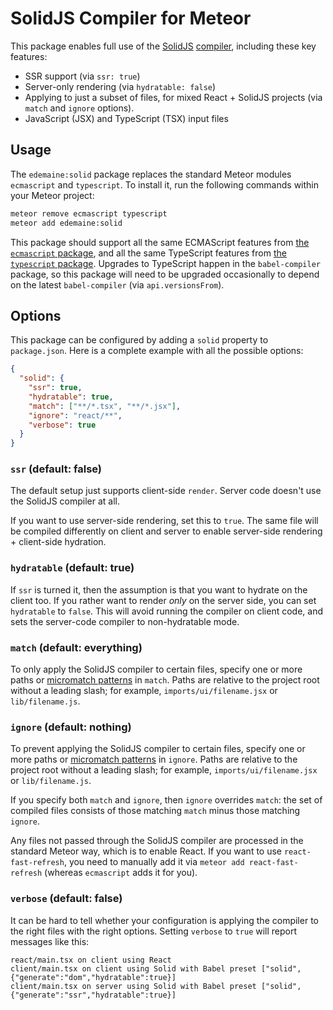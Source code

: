 # SolidJS Compiler for Meteor

This package enables full use of the [SolidJS](https://www.solidjs.com/)
[compiler](https://www.npmjs.com/package/babel-preset-solid),
including these key features:

* SSR support (via `ssr: true`)
* Server-only rendering (via `hydratable: false`)
* Applying to just a subset of files, for mixed React + SolidJS projects
  (via `match` and `ignore` options).
* JavaScript (JSX) and TypeScript (TSX) input files

## Usage

The `edemaine:solid` package replaces the standard Meteor modules
`ecmascript` and `typescript`.
To install it, run the following commands within your Meteor project:

```bash
meteor remove ecmascript typescript
meteor add edemaine:solid
```

This package should support
all the same ECMAScript features from
[the `ecmascript` package](https://github.com/meteor/meteor/tree/devel/packages/ecmascript),
and all the same TypeScript features from
[the `typescript` package](https://github.com/meteor/meteor/tree/devel/packages/typescript).
Upgrades to TypeScript happen in the `babel-compiler` package, so this package
will need to be upgraded occasionally to depend on the latest `babel-compiler`
(via `api.versionsFrom`).

## Options

This package can be configured by adding a `solid` property to `package.json`.
Here is a complete example with all the possible options:

```json
{
  "solid": {
    "ssr": true,
    "hydratable": true,
    "match": ["**/*.tsx", "**/*.jsx"],
    "ignore": "react/**",
    "verbose": true
  }
}
```

### `ssr` (default: false)

The default setup just supports client-side `render`.
Server code doesn't use the SolidJS compiler at all.

If you want to use server-side rendering, set this to `true`.
The same file will be compiled differently on client and server
to enable server-side rendering + client-side hydration.

### `hydratable` (default: true)

If `ssr` is turned it, then the assumption is that you want to hydrate on
the client too.  If you rather want to render *only* on the server side, you
can set `hydratable` to `false`.  This will avoid running the compiler on
client code, and sets the server-code compiler to non-hydratable mode.

### `match` (default: everything)

To only apply the SolidJS compiler to certain files,
specify one or more paths or
[micromatch patterns](https://github.com/micromatch/micromatch#matching-features)
in `match`.
Paths are relative to the project root without a leading slash; for example,
`imports/ui/filename.jsx` or `lib/filename.js`.

### `ignore` (default: nothing)

To prevent applying the SolidJS compiler to certain files,
specify one or more paths or
[micromatch patterns](https://github.com/micromatch/micromatch#matching-features)
in `ignore`.
Paths are relative to the project root without a leading slash; for example,
`imports/ui/filename.jsx` or `lib/filename.js`.

If you specify both `match` and `ignore`, then `ignore` overrides `match`:
the set of compiled files consists of those matching `match` minus
those matching `ignore`.

Any files not passed through the SolidJS compiler are processed in
the standard Meteor way, which is to enable React.
If you want to use `react-fast-refresh`, you need to manually add it via
`meteor add react-fast-refresh` (whereas `ecmascript` adds it for you).

### `verbose` (default: false)

It can be hard to tell whether your configuration is applying the compiler
to the right files with the right options.  Setting `verbose` to `true`
will report messages like this:

```
react/main.tsx on client using React
client/main.tsx on client using Solid with Babel preset ["solid",{"generate":"dom","hydratable":true}]
client/main.tsx on server using Solid with Babel preset ["solid",{"generate":"ssr","hydratable":true}]
```
